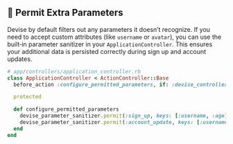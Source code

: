 ## 🔧 Permit Extra Parameters

Devise by default filters out any parameters it doesn’t recognize. If you need to accept custom attributes (like `username` or `avatar`), you can use the built‑in parameter sanitizer in your `ApplicationController`. This ensures your additional data is persisted correctly during sign up and account updates.

```ruby
# app/controllers/application_controller.rb
class ApplicationController < ActionController::Base
  before_action :configure_permitted_parameters, if: :devise_controller?

  protected

  def configure_permitted_parameters
    devise_parameter_sanitizer.permit(:sign_up, keys: [:username, :age])
    devise_parameter_sanitizer.permit(:account_update, keys: [:username, :avatar])
  end
end
```
